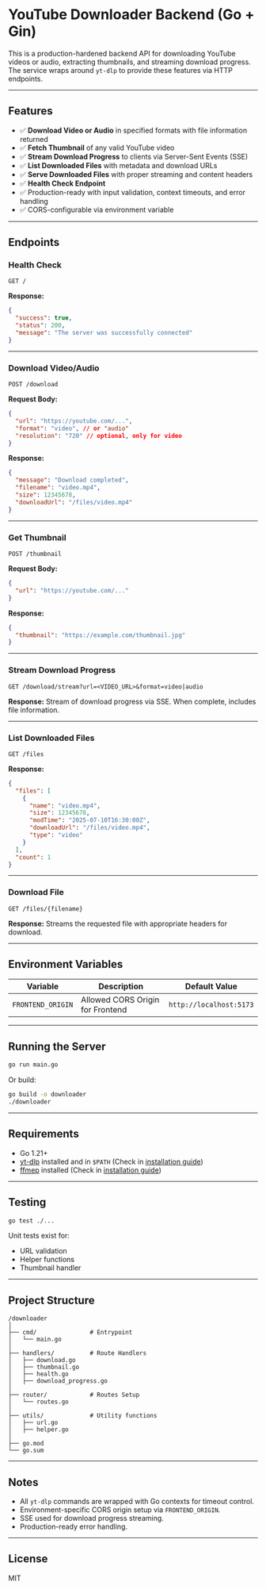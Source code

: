 
# YouTube Downloader Backend (Go + Gin)

This is a production-hardened backend API for downloading YouTube videos or audio, extracting thumbnails, and streaming download progress. The service wraps around `yt-dlp` to provide these features via HTTP endpoints.

---

## Features

- ✅ **Download Video or Audio** in specified formats with file information returned
- ✅ **Fetch Thumbnail** of any valid YouTube video
- ✅ **Stream Download Progress** to clients via Server-Sent Events (SSE)
- ✅ **List Downloaded Files** with metadata and download URLs
- ✅ **Serve Downloaded Files** with proper streaming and content headers
- ✅ **Health Check Endpoint**
- ✅ Production-ready with input validation, context timeouts, and error handling
- ✅ CORS-configurable via environment variable

---

## Endpoints

### Health Check
```http
GET /
```
**Response:**
```json
{
  "success": true,
  "status": 200,
  "message": "The server was successfully connected"
}
```

---

### Download Video/Audio
```http
POST /download
```
**Request Body:**
```json
{
  "url": "https://youtube.com/...",
  "format": "video", // or "audio"
  "resolution": "720" // optional, only for video
}
```
**Response:**
```json
{
  "message": "Download completed",
  "filename": "video.mp4",
  "size": 12345678,
  "downloadUrl": "/files/video.mp4"
}
```

---

### Get Thumbnail
```http
POST /thumbnail
```
**Request Body:**
```json
{
  "url": "https://youtube.com/..."
}
```
**Response:**
```json
{
  "thumbnail": "https://example.com/thumbnail.jpg"
}
```

---

### Stream Download Progress
```http
GET /download/stream?url=<VIDEO_URL>&format=video|audio
```
**Response:** Stream of download progress via SSE. When complete, includes file information.

---

### List Downloaded Files
```http
GET /files
```
**Response:**
```json
{
  "files": [
    {
      "name": "video.mp4",
      "size": 12345678,
      "modTime": "2025-07-10T16:30:00Z",
      "downloadUrl": "/files/video.mp4",
      "type": "video"
    }
  ],
  "count": 1
}
```

---

### Download File
```http
GET /files/{filename}
```
**Response:** Streams the requested file with appropriate headers for download.

---

## Environment Variables

| Variable         | Description                          | Default Value            |
|-----------------|--------------------------------------|------------------------|
| `FRONTEND_ORIGIN` | Allowed CORS Origin for Frontend     | `http://localhost:5173` |

---

## Running the Server

```bash
go run main.go
```

Or build:

```bash
go build -o downloader
./downloader
```

---

## Requirements

- Go 1.21+
- [yt-dlp](https://github.com/yt-dlp/yt-dlp) installed and in `$PATH` (Check in [installation guide](how_to_download_yt-dlp.md))
- [ffmep](https://www.gyan.dev/ffmpeg/builds/) installed (Check in [installation guide](ffmpeg_installation.md))

---

## Testing

```bash
go test ./...
```

Unit tests exist for:
- URL validation
- Helper functions
- Thumbnail handler

---

## Project Structure

```
/downloader
│
├── cmd/               # Entrypoint
│   └── main.go
│
├── handlers/          # Route Handlers
│   ├── download.go
│   ├── thumbnail.go
│   ├── health.go
│   ├── download_progress.go
│
├── router/            # Routes Setup
│   └── routes.go
│
├── utils/             # Utility functions
│   ├── url.go
│   ├── helper.go
│
├── go.mod
└── go.sum
```

---

## Notes

- All `yt-dlp` commands are wrapped with Go contexts for timeout control.
- Environment-specific CORS origin setup via `FRONTEND_ORIGIN`.
- SSE used for download progress streaming.
- Production-ready error handling.

---

## License

MIT
